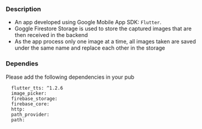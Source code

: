 ### Description

* An app developed using Google Mobile App SDK: `Flutter`.
* Goggle Firestore Storage is used to store the captured images that are then received in the backend
* As the app process only one image at a time, all images taken are saved under the same name and replace each other in the storage


### Dependies

Please add the following dependencies in your pub
```
  flutter_tts: ^1.2.6
  image_picker:
  firebase_storage:
  firebase_core:
  http:
  path_provider:
  path:
  ```

